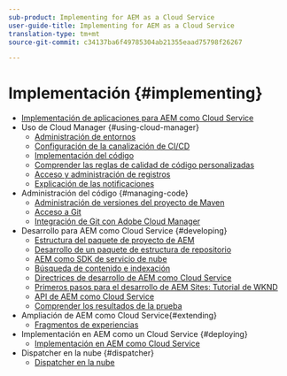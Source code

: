 ```yaml
---
sub-product: Implementing for AEM as a Cloud Service
user-guide-title: Implementing for AEM as a Cloud Service
translation-type: tm+mt
source-git-commit: c34137ba6f49785304ab21355eaad75798f26267

---
```



# Implementación {#implementing}

+ [Implementación de aplicaciones para AEM como Cloud Service](/help/implementing/home.md)
+ Uso de Cloud Manager {#using-cloud-manager}
   + [Administración de entornos](cloud-manager/manage-environments.md)
   + [Configuración de la canalización de CI/CD](cloud-manager/configure-pipeline.md)
   + [Implementación del código](cloud-manager/deploy-code.md)
   + [Comprender las reglas de calidad de código personalizadas](cloud-manager/custom-code-quality-rules.md)
   + [Acceso y administración de registros](cloud-manager/manage-logs.md)
   + [Explicación de las notificaciones](cloud-manager/notifications.md)
+ Administración del código {#managing-code}
   + [Administración de versiones del proyecto de Maven](cloud-manager/project-version-handling.md)
   + [Acceso a Git](cloud-manager/accessing-git.md)
   + [Integración de Git con Adobe Cloud Manager](cloud-manager/integrating-with-git.md)
+ Desarrollo para AEM como Cloud Service {#developing}
   + [Estructura del paquete de proyecto de AEM](developing/introduction/aem-project-content-package-structure.md)
   + [Desarrollo de un paquete de estructura de repositorio](developing/introduction/repository-structure-package.md)
   + [AEM como SDK de servicio de nube](developing/introduction/aem-as-a-cloud-service-sdk.md)
   + [Búsqueda de contenido e indexación](/help/operations/indexing.md)
   + [Directrices de desarrollo de AEM como Cloud Service](developing/introduction/development-guidelines.md)
   + [Primeros pasos para el desarrollo de AEM Sites: Tutorial de WKND](developing/introduction/develop-wknd-tutorial.md)
   + [API de AEM como Cloud Service](https://docs.adobe.com/content/help/en/experience-manager-cloud-service/implementing/developing/ref/javadoc/index.html)
   + [Comprender los resultados de la prueba](/help/implementing/developing/introduction/understand-test-results.md)
+ Ampliación de AEM como Cloud Service{#extending}
   + [Fragmentos de experiencias](developing/extending/experience-fragments.md)
+ Implementación en AEM como un Cloud Service {#deploying}
   + [Implementación en AEM como Cloud Service](deploying/overview.md)
+ Dispatcher en la nube {#dispatcher}
   + [Dispatcher en la nube](dispatcher/overview.md)
